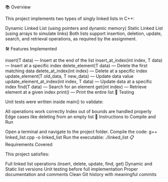 📚 Overview

This project implements two types of singly linked lists in C++:

Dynamic Linked List (using pointers and dynamic memory)
Static Linked List (using arrays to simulate links)
Both lists support insertion, deletion, update, search, and retrieval operations, as required by the assignment.

🛠️ Features Implemented

insert(T data) — Insert at the end of the list
insert_at_index(int index, T data) — Insert at a specific index
delete_element(T data) — Delete the first matching data
delete_at_index(int index) — Delete at a specific index
update_element(T old_data, T new_data) — Update data value
update_element_at_index(int index, T data) — Update data at a specific index
find(T data) — Search for an element
get(int index) — Retrieve element at a given index
print() — Print the entire list
🧪 Testing

Unit tests were written inside main() to validate:

All operations work correctly
Index out of bounds are handled properly
Edge cases like deleting from an empty list
📝 Instructions to Compile and Run

Open a terminal and navigate to the project folder.
Compile the code:
g++ linked_list.cpp -o linked_list
Run the executable:
./linked_list
📋 Requirements Covered

This project satisfies:

Full linked list operations (insert, delete, update, find, get)
Dynamic and Static list versions
Unit testing before full implementation
Proper documentation and comments
Clean Git history with meaningful commits

